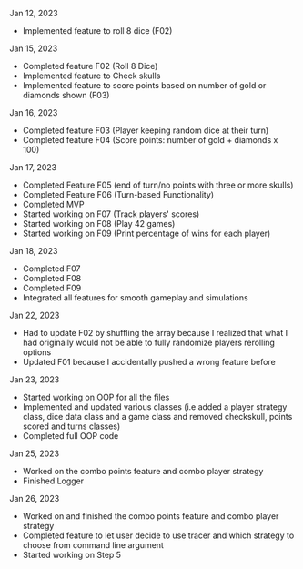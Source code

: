 Jan 12, 2023

-   Implemented feature to roll 8 dice (F02)

Jan 15, 2023

-   Completed feature F02 (Roll 8 Dice)
-   Implemented feature to Check skulls
-   Implemented feature to score points based on number of gold or diamonds shown (F03)

Jan 16, 2023

-   Completed feature F03 (Player keeping random dice at their turn)
-   Completed feature F04 (Score points: number of gold + diamonds x 100)

Jan 17, 2023

-   Completed Feature F05 (end of turn/no points with three or more skulls)
-   Completed Feature F06 (Turn-based Functionality)
-   Completed MVP
-   Started working on F07 (Track players' scores)
-   Started working on F08 (Play 42 games)
-   Started working on F09 (Print percentage of wins for each player)

Jan 18, 2023

-   Completed F07
-   Completed F08
-   Completed F09
-   Integrated all features for smooth gameplay and simulations

Jan 22, 2023

-   Had to update F02 by shuffling the array because I realized that what I had originally would not be able to fully randomize players rerolling options
-   Updated F01 because I accidentally pushed a wrong feature before

Jan 23, 2023
-   Started working on OOP for all the files
-   Implemented and updated various classes (i.e added a player strategy class, dice data class and a game class and removed checkskull, points scored and turns classes)
-   Completed full OOP code

Jan 25, 2023
-   Worked on the combo points feature and combo player strategy
-   Finished Logger

Jan 26, 2023
-   Worked on and finished the combo points feature and combo player strategy
-   Completed feature to let user decide to use tracer and which strategy to choose from command line argument
-   Started working on Step 5